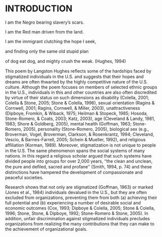 # INTRODUCTION

I am the Negro bearing slavery’s scars.

I am the Red man driven from the land.

I am the immigrant clutching the hope I seek,

and ﬁnding only the same old stupid plan

of dog eat dog, and mighty crush the weak. (Hughes, 1994)

This poem by Langston Hughes reﬂects some of the hardships faced by stigmatized individuals in the U.S. and suggests that their hopes and dreams are often thwarted by the highly competitive nature of the U.S. culture. Although the poem focuses on members of selected ethnic groups in the U.S., individuals in this and other countries are also often discredited by virtue of their status on such dimensions as disability (Colella, 2001; Colella & Stone, 2005; Stone & Colella, 1996), sexual orientation (Ragins & Cornwell, 2001; Ragins, Cornwell, & Miller, 2003), unattractiveness (Dipboye, Fromkin, & Wiback, 1975; Heilman & Stopeck, 1985; Hosoda, Stone-Romero, & Coats, 2003; Katz, 2003), age (Cleveland & Landy, 1981, 1983; Shore & Goldberg, 2005), mental health (Goffman, 1963; Stone- Romero, 2005), personality (Stone-Romero, 2005), biological sex (e.g., Broverman, Vogel, Broverman, Clarkson, & Rosenkrantz, 1994; Cleveland, Vescio, & Barnes-Farrell, 2005; Schein & Mueller, 1992), and religious afﬁliation (Korman, 1989). Moreover, stigmatization is not unique to people in the U.S. The same phenomenon spans the social systems of many nations. In this regard a religious scholar argued that such systems have divided people into groups for over 2,000 years, ‘‘the clean and unclean, the pure and deﬁled, sacred and profane’’ (Smith, 1994, p. 74) and these distinctions have hampered the development of compassionate and peaceful societies.

Research shows that not only are stigmatized (Goffman, 1963) or marked (Jones et al., 1984) individuals devalued in the U.S., but they are often excluded from organizations, preventing them from both (a) achieving their full potential and (b) experiencing a number of desirable social and economic outcomes (Cox, 1993; Dipboye & Colella, 2005; Stone & Colella, 1996; Stone, Stone, & Dipboye, 1992; Stone-Romero & Stone, 2005). In addition, unfair discrimination against stigmatized individuals precludes organizations from realizing the many contributions that they can make to the achievement of organizational goals.